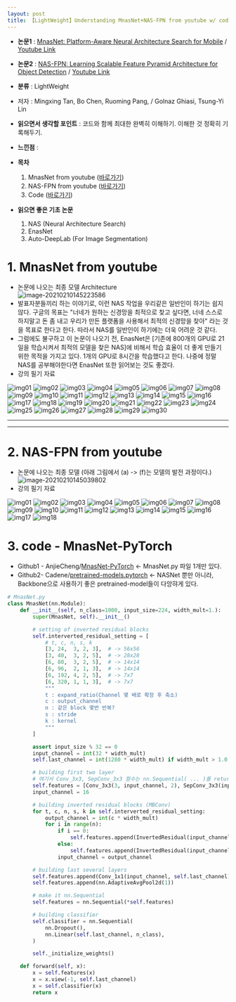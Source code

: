 ```yaml
---
layout: post
title: 【LightWeight】Understanding MnasNet+NAS-FPN from youtube w/ code
---
```


- **논문1** : [MnasNet: Platform-Aware Neural Architecture Search for Mobile](https://arxiv.org/abs/1807.11626) / [Youtube Link](https://www.youtube.com/watch?v=4uDZxefPd-I&t=2340s)
- **논문2** : [NAS-FPN: Learning Scalable Feature Pyramid Architecture for Object Detection](https://arxiv.org/abs/1904.07392) / [Youtube Link](https://www.youtube.com/watch?v=FAAt0jejWOA)
- **분류** : LightWeight
- 저자 : Mingxing Tan, Bo Chen, Ruoming Pang, / Golnaz Ghiasi, Tsung-Yi Lin
- **읽으면서 생각할 포인트** : 코드와 함께 최대한 완벽히 이해하기. 이해한 것 정확히 기록해두기.
- **느낀점**  : 
- **목차**

  1. MnasNet from youtube ([바로가기](https://junha1125.github.io/blog/artificial-intelligence/2021-02-09-NASNet/#1-mnasnet-from-youtube))
  4. NAS-FPN from youtube ([바로가기](https://junha1125.github.io/blog/artificial-intelligence/2021-02-09-NASNet/#2-nas-fpn-from-youtube))
  3. Code  ([바로가기](https://junha1125.github.io/blog/artificial-intelligence/2021-02-09-NASNet/#3-code---mnasnet-pytorch))
- **읽으면 좋은 기초 논문**
  1. NAS (Neural Architecture Search)
  2. EnasNet
  3. Auto-DeepLab (For Image Segmentation)





# 1. MnasNet from youtube

- 논문에 나오는 최종 모델 Architecture    
  ![image-20210210145223586](https://github.com/junha1125/Imgaes_For_GitBlog/blob/master/Typora/image-20210210145223586.png?raw=tru)
- 발표자분들끼리 하는 이야기로, 이런 NAS 작업을 우리같은 일반인이 하기는 쉽지 않다. 구글의 목표는 "너네가 원하는 신경망을 최적으로 찾고 싶다면, 너네 스스로 하지말고 돈 좀 내고 우리가 만든 플랫폼을 사용해서 최적의 신경망을 찾아" 라는 것을 목표로 한다고 한다. 따라서 NAS를 일반인이 하기에는 더욱 어려운 것 같다. 
- 그럼에도 불구하고 이 논문이 나오기 전, EnasNet은 \[기존에 800개의 GPU로 21일을 학습시켜서 최적의 모델을 찾은 NAS\]에 비해서 학습 효율이 더 좋게 만들기 위한 목적을 가지고 있다. 1개의 GPU로 8시간을 학습했다고 한다. 나중에 정말 NAS를 공부해야한다면 EnasNet 또한 읽어보는 것도 좋겠다.
- 강의 필기 자료

![img01](https://github.com/junha1125/Imgaes_For_GitBlog/blob/master/2021-1/mnasnetyoutube/mnasnetyoutube-01.png?raw=true)
![img02](https://github.com/junha1125/Imgaes_For_GitBlog/blob/master/2021-1/mnasnetyoutube/mnasnetyoutube-02.png?raw=true)
![img03](https://github.com/junha1125/Imgaes_For_GitBlog/blob/master/2021-1/mnasnetyoutube/mnasnetyoutube-03.png?raw=true)
![img04](https://github.com/junha1125/Imgaes_For_GitBlog/blob/master/2021-1/mnasnetyoutube/mnasnetyoutube-04.png?raw=true)
![img05](https://github.com/junha1125/Imgaes_For_GitBlog/blob/master/2021-1/mnasnetyoutube/mnasnetyoutube-05.png?raw=true)
![img06](https://github.com/junha1125/Imgaes_For_GitBlog/blob/master/2021-1/mnasnetyoutube/mnasnetyoutube-06.png?raw=true)
![img07](https://github.com/junha1125/Imgaes_For_GitBlog/blob/master/2021-1/mnasnetyoutube/mnasnetyoutube-07.png?raw=true)
![img08](https://github.com/junha1125/Imgaes_For_GitBlog/blob/master/2021-1/mnasnetyoutube/mnasnetyoutube-08.png?raw=true)
![img09](https://github.com/junha1125/Imgaes_For_GitBlog/blob/master/2021-1/mnasnetyoutube/mnasnetyoutube-09.png?raw=true)
![img10](https://github.com/junha1125/Imgaes_For_GitBlog/blob/master/2021-1/mnasnetyoutube/mnasnetyoutube-10.png?raw=true)
![img11](https://github.com/junha1125/Imgaes_For_GitBlog/blob/master/2021-1/mnasnetyoutube/mnasnetyoutube-11.png?raw=true)
![img12](https://github.com/junha1125/Imgaes_For_GitBlog/blob/master/2021-1/mnasnetyoutube/mnasnetyoutube-12.png?raw=true)
![img13](https://github.com/junha1125/Imgaes_For_GitBlog/blob/master/2021-1/mnasnetyoutube/mnasnetyoutube-13.png?raw=true)
![img14](https://github.com/junha1125/Imgaes_For_GitBlog/blob/master/2021-1/mnasnetyoutube/mnasnetyoutube-14.png?raw=true)
![img15](https://github.com/junha1125/Imgaes_For_GitBlog/blob/master/2021-1/mnasnetyoutube/mnasnetyoutube-15.png?raw=true)
![img16](https://github.com/junha1125/Imgaes_For_GitBlog/blob/master/2021-1/mnasnetyoutube/mnasnetyoutube-16.png?raw=true)
![img17](https://github.com/junha1125/Imgaes_For_GitBlog/blob/master/2021-1/mnasnetyoutube/mnasnetyoutube-17.png?raw=true)
![img18](https://github.com/junha1125/Imgaes_For_GitBlog/blob/master/2021-1/mnasnetyoutube/mnasnetyoutube-18.png?raw=true)
![img19](https://github.com/junha1125/Imgaes_For_GitBlog/blob/master/2021-1/mnasnetyoutube/mnasnetyoutube-19.png?raw=true)
![img20](https://github.com/junha1125/Imgaes_For_GitBlog/blob/master/2021-1/mnasnetyoutube/mnasnetyoutube-20.png?raw=true)
![img21](https://github.com/junha1125/Imgaes_For_GitBlog/blob/master/2021-1/mnasnetyoutube/mnasnetyoutube-21.png?raw=true)
![img22](https://github.com/junha1125/Imgaes_For_GitBlog/blob/master/2021-1/mnasnetyoutube/mnasnetyoutube-22.png?raw=true)
![img23](https://github.com/junha1125/Imgaes_For_GitBlog/blob/master/2021-1/mnasnetyoutube/mnasnetyoutube-23.png?raw=true)
![img24](https://github.com/junha1125/Imgaes_For_GitBlog/blob/master/2021-1/mnasnetyoutube/mnasnetyoutube-24.png?raw=true)
![img25](https://github.com/junha1125/Imgaes_For_GitBlog/blob/master/2021-1/mnasnetyoutube/mnasnetyoutube-25.png?raw=true)
![img26](https://github.com/junha1125/Imgaes_For_GitBlog/blob/master/2021-1/mnasnetyoutube/mnasnetyoutube-26.png?raw=true)
![img27](https://github.com/junha1125/Imgaes_For_GitBlog/blob/master/2021-1/mnasnetyoutube/mnasnetyoutube-27.png?raw=true)
![img28](https://github.com/junha1125/Imgaes_For_GitBlog/blob/master/2021-1/mnasnetyoutube/mnasnetyoutube-28.png?raw=true)
![img29](https://github.com/junha1125/Imgaes_For_GitBlog/blob/master/2021-1/mnasnetyoutube/mnasnetyoutube-29.png?raw=true)
![img30](https://github.com/junha1125/Imgaes_For_GitBlog/blob/master/2021-1/mnasnetyoutube/mnasnetyoutube-30.png?raw=true)









---

---




# 2. NAS-FPN from youtube

- 논문에 나오는 최종 모델 (아래 그림에서 (a) -> (f)는 모델의 발전 과정이다.)    	
  ![image-20210210145039802](https://github.com/junha1125/Imgaes_For_GitBlog/blob/master/Typora/image-20210210145039802.png?raw=tru)
- 강의 필기 자료

![img01](https://github.com/junha1125/Imgaes_For_GitBlog/blob/master/2021-1/NASFPNyoutube/NASFPNyoutube-01.png?raw=true)
![img02](https://github.com/junha1125/Imgaes_For_GitBlog/blob/master/2021-1/NASFPNyoutube/NASFPNyoutube-02.png?raw=true)
![img03](https://github.com/junha1125/Imgaes_For_GitBlog/blob/master/2021-1/NASFPNyoutube/NASFPNyoutube-03.png?raw=true)
![img04](https://github.com/junha1125/Imgaes_For_GitBlog/blob/master/2021-1/NASFPNyoutube/NASFPNyoutube-04.png?raw=true)
![img05](https://github.com/junha1125/Imgaes_For_GitBlog/blob/master/2021-1/NASFPNyoutube/NASFPNyoutube-05.png?raw=true)
![img06](https://github.com/junha1125/Imgaes_For_GitBlog/blob/master/2021-1/NASFPNyoutube/NASFPNyoutube-06.png?raw=true)
![img07](https://github.com/junha1125/Imgaes_For_GitBlog/blob/master/2021-1/NASFPNyoutube/NASFPNyoutube-07.png?raw=true)
![img08](https://github.com/junha1125/Imgaes_For_GitBlog/blob/master/2021-1/NASFPNyoutube/NASFPNyoutube-08.png?raw=true)
![img09](https://github.com/junha1125/Imgaes_For_GitBlog/blob/master/2021-1/NASFPNyoutube/NASFPNyoutube-09.png?raw=true)
![img10](https://github.com/junha1125/Imgaes_For_GitBlog/blob/master/2021-1/NASFPNyoutube/NASFPNyoutube-10.png?raw=true)
![img11](https://github.com/junha1125/Imgaes_For_GitBlog/blob/master/2021-1/NASFPNyoutube/NASFPNyoutube-11.png?raw=true)
![img12](https://github.com/junha1125/Imgaes_For_GitBlog/blob/master/2021-1/NASFPNyoutube/NASFPNyoutube-12.png?raw=true)
![img13](https://github.com/junha1125/Imgaes_For_GitBlog/blob/master/2021-1/NASFPNyoutube/NASFPNyoutube-13.png?raw=true)
![img14](https://github.com/junha1125/Imgaes_For_GitBlog/blob/master/2021-1/NASFPNyoutube/NASFPNyoutube-14.png?raw=true)
![img15](https://github.com/junha1125/Imgaes_For_GitBlog/blob/master/2021-1/NASFPNyoutube/NASFPNyoutube-15.png?raw=true)
![img16](https://github.com/junha1125/Imgaes_For_GitBlog/blob/master/2021-1/NASFPNyoutube/NASFPNyoutube-16.png?raw=true)
![img17](https://github.com/junha1125/Imgaes_For_GitBlog/blob/master/2021-1/NASFPNyoutube/NASFPNyoutube-17.png?raw=true)
![img18](https://github.com/junha1125/Imgaes_For_GitBlog/blob/master/2021-1/NASFPNyoutube/NASFPNyoutube-18.png?raw=true)



# 3. code - MnasNet-PyTorch

- Github1 - AnjieCheng/[MnasNet-PyTorch](https://github.com/AnjieCheng/MnasNet-PyTorch) <- MnasNet.py 파일 1개만 있다. 
- Github2- Cadene/[pretrained-models.pytorch](https://github.com/Cadene/pretrained-models.pytorch) <- NASNet 뿐만 아니라, Backbone으로 사용하기 좋은 pretrained-model들이 다앙햐게 있다. 

```python
# MnasNet.py 
class MnasNet(nn.Module):
    def __init__(self, n_class=1000, input_size=224, width_mult=1.):
        super(MnasNet, self).__init__()

        # setting of inverted residual blocks
        self.interverted_residual_setting = [
            # t, c, n, s, k
            [3, 24,  3, 2, 3],  # -> 56x56
            [3, 40,  3, 2, 5],  # -> 28x28
            [6, 80,  3, 2, 5],  # -> 14x14
            [6, 96,  2, 1, 3],  # -> 14x14
            [6, 192, 4, 2, 5],  # -> 7x7
            [6, 320, 1, 1, 3],  # -> 7x7
            """
            t : expand_ratio(Channel 몇 배로 확장 후 축소) 
            c : output_channel 
            n : 같은 block 몇번 반복? 
            s : stride 
            k : kernel
            """
        ]

        assert input_size % 32 == 0
        input_channel = int(32 * width_mult)
        self.last_channel = int(1280 * width_mult) if width_mult > 1.0 else 1280

        # building first two layer
        # 여기서 Conv_3x3, SepConv_3x3 함수는 nn.Sequential( ... )를 return 하는 함수이다.
        self.features = [Conv_3x3(3, input_channel, 2), SepConv_3x3(input_channel, 16)]
        input_channel = 16

        # building inverted residual blocks (MBConv)
        for t, c, n, s, k in self.interverted_residual_setting:
            output_channel = int(c * width_mult)
            for i in range(n):
                if i == 0:
                    self.features.append(InvertedResidual(input_channel, output_channel, s, t, k))
                else:
                    self.features.append(InvertedResidual(input_channel, output_channel, 1, t, k))
                input_channel = output_channel

        # building last several layers
        self.features.append(Conv_1x1(input_channel, self.last_channel))
        self.features.append(nn.AdaptiveAvgPool2d(1))

        # make it nn.Sequential
        self.features = nn.Sequential(*self.features)

        # building classifier
        self.classifier = nn.Sequential(
            nn.Dropout(),
            nn.Linear(self.last_channel, n_class),
        )

        self._initialize_weights()

    def forward(self, x):
        x = self.features(x)
        x = x.view(-1, self.last_channel)
        x = self.classifier(x)
        return x
```





